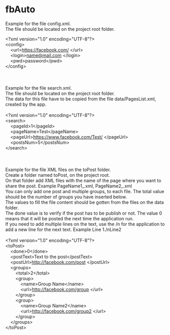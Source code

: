 # fbAuto

Example for the file
config.xml. <br>
The file should be located on the project root folder.

\<?xml version="1.0" encoding="UTF-8"?> <br>
\<config> </br>
&nbsp;&nbsp;&nbsp;&nbsp;\<url>https://facebook.com/ \</url> <br>
&nbsp;&nbsp;&nbsp;&nbsp;\<login>name@mail.com \</login> <br>
&nbsp;&nbsp;&nbsp;&nbsp;\<pwd>password\</pwd> <br> 
\</config>
<br>
<br>
<br>
<br>
Example for the file search.xml. <br>
The file should be located on the project root folder. <br>
The data for this file have to be copied from the file data/PagesList.xml, created by the app. <br><br>
\<?xml version="1.0" encoding="UTF-8"?> <br>
\<search> <br>
&nbsp;&nbsp;&nbsp;&nbsp;\<pageId>1\</pageId> <br>
&nbsp;&nbsp;&nbsp;&nbsp;\<pageName>Test\</pageName> <br>
&nbsp;&nbsp;&nbsp;&nbsp;\<pageUrl>https://www.facebook.com/Test/ \</pageUrl> <br>
&nbsp;&nbsp;&nbsp;&nbsp;\<postsNum>5\</postsNum> <br>
\</search>
<br>
<br>
<br>
<br>
Example for the file XML files on the toPost folder. <br>
Create a folder named toPost, on the project root. <br>
On that folder add XML files with the name of the page where you want to share the post. Example PageName1_.xml, PageName2_.xml <br>
You can only add one post and multiple groups, to each file. The total value should be the number of groups you have inserted below. <br>
The values to fill the file content should be gotten from the files on the data folder. <br>
The done value is to verify if the post has to be publish or not. The value 0 means that it will be posted the next time the application run. <br>
If you need to add multiple lines on the text, use the /n for the application to add a new line for the next text. Example Line 1./nLine2
<br>
<br>
\<?xml version="1.0" encoding="UTF-8"?> <br>
\<toPost> <br>
&nbsp;&nbsp;&nbsp;&nbsp;\<done>0\</done> <br>
&nbsp;&nbsp;&nbsp;&nbsp;\<postText>Text to the post\</postText> <br>
&nbsp;&nbsp;&nbsp;&nbsp;\<postUrl>http://facebook.com/post \</postUrl> <br>
&nbsp;&nbsp;&nbsp;&nbsp;\<groups> <br>
&nbsp;&nbsp;&nbsp;&nbsp;&nbsp;&nbsp;&nbsp;&nbsp;\<total>2\</total> <br>
&nbsp;&nbsp;&nbsp;&nbsp;&nbsp;&nbsp;&nbsp;&nbsp;\<group> <br>
&nbsp;&nbsp;&nbsp;&nbsp;&nbsp;&nbsp;&nbsp;&nbsp;&nbsp;&nbsp;&nbsp;&nbsp;\<name>Group Name\</name> <br>
&nbsp;&nbsp;&nbsp;&nbsp;&nbsp;&nbsp;&nbsp;&nbsp;&nbsp;&nbsp;&nbsp;&nbsp;\<url>http://facebook.com/group \</url> <br>
&nbsp;&nbsp;&nbsp;&nbsp;&nbsp;&nbsp;&nbsp;&nbsp;\</group> <br>
&nbsp;&nbsp;&nbsp;&nbsp;&nbsp;&nbsp;&nbsp;&nbsp;\<group> <br>
&nbsp;&nbsp;&nbsp;&nbsp;&nbsp;&nbsp;&nbsp;&nbsp;&nbsp;&nbsp;&nbsp;&nbsp;\<name>Group Name2\</name> <br>
&nbsp;&nbsp;&nbsp;&nbsp;&nbsp;&nbsp;&nbsp;&nbsp;&nbsp;&nbsp;&nbsp;&nbsp;\<url>http://facebook.com/group2 \</url> <br>
&nbsp;&nbsp;&nbsp;&nbsp;&nbsp;&nbsp;&nbsp;&nbsp;\</group> <br>
&nbsp;&nbsp;&nbsp;&nbsp;\</groups> <br>
\</toPost>
